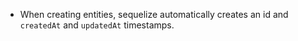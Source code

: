 - When creating entities, sequelize automatically creates an id and `createdAt` and `updatedAt` timestamps.
